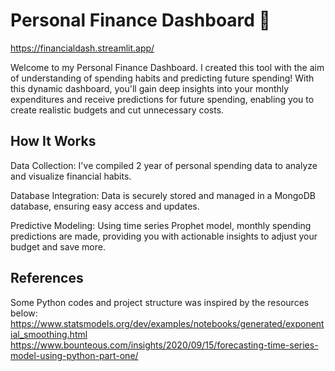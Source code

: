 # Personal Finance Dashboard 🚀

https://financialdash.streamlit.app/

Welcome to my Personal Finance Dashboard. I created this tool with the aim of understanding of spending habits and predicting future spending! With this dynamic dashboard, you'll gain deep insights into your monthly expenditures and receive predictions for future spending, enabling you to create realistic budgets and cut unnecessary costs. 

## How It Works
Data Collection: I've compiled 2 year of personal spending data to analyze and visualize financial habits.

Database Integration: Data is securely stored and managed in a MongoDB database, ensuring easy access and updates.

Predictive Modeling: Using time series Prophet model, monthly spending predictions are made, providing you with actionable insights to adjust your budget and save more.



## References 

Some Python codes and project structure was inspired by the resources below: 
https://www.statsmodels.org/dev/examples/notebooks/generated/exponential_smoothing.html
https://www.bounteous.com/insights/2020/09/15/forecasting-time-series-model-using-python-part-one/
